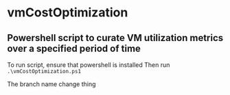 # vmCostOptimization
Powershell script to curate VM utilization metrics over a specified period of time
---------------
To run script, ensure that powershell is installed
Then run
```.\vmCostOptimization.ps1```

The branch name change thing

